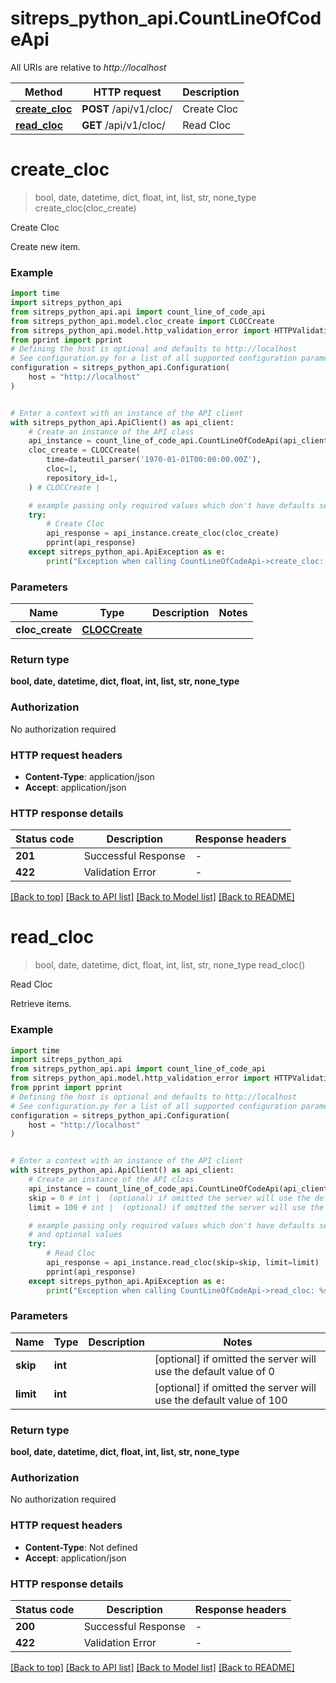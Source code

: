 # sitreps_python_api.CountLineOfCodeApi

All URIs are relative to *http://localhost*

Method | HTTP request | Description
------------- | ------------- | -------------
[**create_cloc**](CountLineOfCodeApi.md#create_cloc) | **POST** /api/v1/cloc/ | Create Cloc
[**read_cloc**](CountLineOfCodeApi.md#read_cloc) | **GET** /api/v1/cloc/ | Read Cloc


# **create_cloc**
> bool, date, datetime, dict, float, int, list, str, none_type create_cloc(cloc_create)

Create Cloc

Create new item.

### Example


```python
import time
import sitreps_python_api
from sitreps_python_api.api import count_line_of_code_api
from sitreps_python_api.model.cloc_create import CLOCCreate
from sitreps_python_api.model.http_validation_error import HTTPValidationError
from pprint import pprint
# Defining the host is optional and defaults to http://localhost
# See configuration.py for a list of all supported configuration parameters.
configuration = sitreps_python_api.Configuration(
    host = "http://localhost"
)


# Enter a context with an instance of the API client
with sitreps_python_api.ApiClient() as api_client:
    # Create an instance of the API class
    api_instance = count_line_of_code_api.CountLineOfCodeApi(api_client)
    cloc_create = CLOCCreate(
        time=dateutil_parser('1970-01-01T00:00:00.00Z'),
        cloc=1,
        repository_id=1,
    ) # CLOCCreate | 

    # example passing only required values which don't have defaults set
    try:
        # Create Cloc
        api_response = api_instance.create_cloc(cloc_create)
        pprint(api_response)
    except sitreps_python_api.ApiException as e:
        print("Exception when calling CountLineOfCodeApi->create_cloc: %s\n" % e)
```


### Parameters

Name | Type | Description  | Notes
------------- | ------------- | ------------- | -------------
 **cloc_create** | [**CLOCCreate**](CLOCCreate.md)|  |

### Return type

**bool, date, datetime, dict, float, int, list, str, none_type**

### Authorization

No authorization required

### HTTP request headers

 - **Content-Type**: application/json
 - **Accept**: application/json


### HTTP response details

| Status code | Description | Response headers |
|-------------|-------------|------------------|
**201** | Successful Response |  -  |
**422** | Validation Error |  -  |

[[Back to top]](#) [[Back to API list]](../README.md#documentation-for-api-endpoints) [[Back to Model list]](../README.md#documentation-for-models) [[Back to README]](../README.md)

# **read_cloc**
> bool, date, datetime, dict, float, int, list, str, none_type read_cloc()

Read Cloc

Retrieve items.

### Example


```python
import time
import sitreps_python_api
from sitreps_python_api.api import count_line_of_code_api
from sitreps_python_api.model.http_validation_error import HTTPValidationError
from pprint import pprint
# Defining the host is optional and defaults to http://localhost
# See configuration.py for a list of all supported configuration parameters.
configuration = sitreps_python_api.Configuration(
    host = "http://localhost"
)


# Enter a context with an instance of the API client
with sitreps_python_api.ApiClient() as api_client:
    # Create an instance of the API class
    api_instance = count_line_of_code_api.CountLineOfCodeApi(api_client)
    skip = 0 # int |  (optional) if omitted the server will use the default value of 0
    limit = 100 # int |  (optional) if omitted the server will use the default value of 100

    # example passing only required values which don't have defaults set
    # and optional values
    try:
        # Read Cloc
        api_response = api_instance.read_cloc(skip=skip, limit=limit)
        pprint(api_response)
    except sitreps_python_api.ApiException as e:
        print("Exception when calling CountLineOfCodeApi->read_cloc: %s\n" % e)
```


### Parameters

Name | Type | Description  | Notes
------------- | ------------- | ------------- | -------------
 **skip** | **int**|  | [optional] if omitted the server will use the default value of 0
 **limit** | **int**|  | [optional] if omitted the server will use the default value of 100

### Return type

**bool, date, datetime, dict, float, int, list, str, none_type**

### Authorization

No authorization required

### HTTP request headers

 - **Content-Type**: Not defined
 - **Accept**: application/json


### HTTP response details

| Status code | Description | Response headers |
|-------------|-------------|------------------|
**200** | Successful Response |  -  |
**422** | Validation Error |  -  |

[[Back to top]](#) [[Back to API list]](../README.md#documentation-for-api-endpoints) [[Back to Model list]](../README.md#documentation-for-models) [[Back to README]](../README.md)

